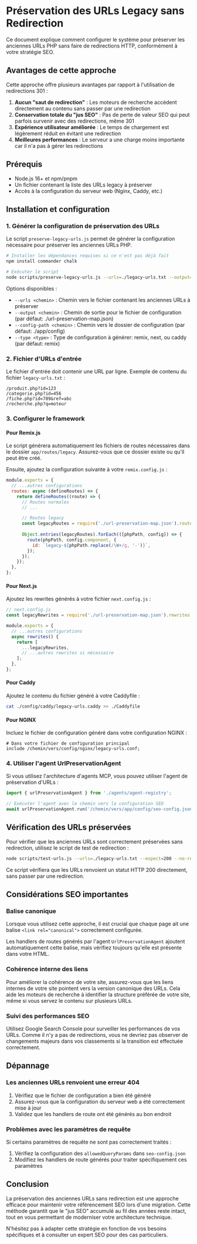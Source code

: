# Préservation des URLs Legacy sans Redirection

Ce document explique comment configurer le système pour préserver les anciennes URLs PHP sans faire de redirections HTTP, conformément à votre stratégie SEO.

## Avantages de cette approche

Cette approche offre plusieurs avantages par rapport à l'utilisation de redirections 301 :

1. **Aucun "saut de redirection"** : Les moteurs de recherche accèdent directement au contenu sans passer par une redirection
2. **Conservation totale du "jus SEO"** : Pas de perte de valeur SEO qui peut parfois survenir avec des redirections, même 301
3. **Expérience utilisateur améliorée** : Le temps de chargement est légèrement réduit en évitant une redirection
4. **Meilleures performances** : Le serveur a une charge moins importante car il n'a pas à gérer les redirections

## Prérequis

- Node.js 16+ et npm/pnpm
- Un fichier contenant la liste des URLs legacy à préserver
- Accès à la configuration du serveur web (Nginx, Caddy, etc.)

## Installation et configuration

### 1. Générer la configuration de préservation des URLs

Le script `preserve-legacy-urls.js` permet de générer la configuration nécessaire pour préserver les anciennes URLs PHP.

```bash
# Installer les dépendances requises si ce n'est pas déjà fait
npm install commander chalk

# Exécuter le script
node scripts/preserve-legacy-urls.js --urls=./legacy-urls.txt --output=./url-preservation-map.json
```

Options disponibles :
- `--urls <chemin>` : Chemin vers le fichier contenant les anciennes URLs à préserver
- `--output <chemin>` : Chemin de sortie pour le fichier de configuration (par défaut: ./url-preservation-map.json)
- `--config-path <chemin>` : Chemin vers le dossier de configuration (par défaut: ./app/config)
- `--type <type>` : Type de configuration à générer: remix, next, ou caddy (par défaut: remix)

### 2. Fichier d'URLs d'entrée

Le fichier d'entrée doit contenir une URL par ligne.
Exemple de contenu du fichier `legacy-urls.txt` :

```
/produit.php?id=123
/categorie.php?id=456
/fiche.php?id=789&ref=abc
/recherche.php?q=moteur
```

### 3. Configurer le framework

#### Pour Remix.js

Le script générera automatiquement les fichiers de routes nécessaires dans le dossier `app/routes/legacy`. Assurez-vous que ce dossier existe ou qu'il peut être créé.

Ensuite, ajoutez la configuration suivante à votre `remix.config.js` :

```js
module.exports = {
  // ...autres configurations
  routes: async (defineRoutes) => {
    return defineRoutes((route) => {
      // Routes normales
      // ...

      // Routes legacy
      const legacyRoutes = require('./url-preservation-map.json').routes;
      
      Object.entries(legacyRoutes).forEach(([phpPath, config]) => {
        route(phpPath, config.component, {
          id: `legacy-${phpPath.replace(/\W+/g, '-')}`,
        });
      });
    });
  },
};
```

#### Pour Next.js

Ajoutez les rewrites générés à votre fichier `next.config.js` :

```js
// next.config.js
const legacyRewrites = require('./url-preservation-map.json').rewrites;

module.exports = {
  // ...autres configurations
  async rewrites() {
    return [
      ...legacyRewrites,
      // ...autres rewrites si nécessaire
    ];
  },
};
```

#### Pour Caddy

Ajoutez le contenu du fichier généré à votre Caddyfile :

```bash
cat ./config/caddy/legacy-urls.caddy >> ./Caddyfile
```

#### Pour NGINX

Incluez le fichier de configuration généré dans votre configuration NGINX :

```nginx
# Dans votre fichier de configuration principal
include /chemin/vers/config/nginx/legacy-urls.conf;
```

### 4. Utiliser l'agent UrlPreservationAgent

Si vous utilisez l'architecture d'agents MCP, vous pouvez utiliser l'agent de préservation d'URLs :

```typescript
import { urlPreservationAgent } from './agents/agent-registry';

// Exécuter l'agent avec le chemin vers la configuration SEO
await urlPreservationAgent.run('/chemin/vers/app/config/seo-config.json');
```

## Vérification des URLs préservées

Pour vérifier que les anciennes URLs sont correctement préservées sans redirection, utilisez le script de test de redirection :

```bash
node scripts/test-urls.js --urls=./legacy-urls.txt --expect=200 --no-redirect
```

Ce script vérifiera que les URLs renvoient un statut HTTP 200 directement, sans passer par une redirection.

## Considérations SEO importantes

### Balise canonique

Lorsque vous utilisez cette approche, il est crucial que chaque page ait une balise `<link rel="canonical">` correctement configurée. 

Les handlers de routes générés par l'agent `UrlPreservationAgent` ajoutent automatiquement cette balise, mais vérifiez toujours qu'elle est présente dans votre HTML.

### Cohérence interne des liens

Pour améliorer la cohérence de votre site, assurez-vous que les liens internes de votre site pointent vers la version canonique des URLs. Cela aide les moteurs de recherche à identifier la structure préférée de votre site, même si vous servez le contenu sur plusieurs URLs.

### Suivi des performances SEO

Utilisez Google Search Console pour surveiller les performances de vos URLs. Comme il n'y a pas de redirections, vous ne devriez pas observer de changements majeurs dans vos classements si la transition est effectuée correctement.

## Dépannage

### Les anciennes URLs renvoient une erreur 404

1. Vérifiez que le fichier de configuration a bien été généré
2. Assurez-vous que la configuration du serveur web a été correctement mise à jour
3. Validez que les handlers de route ont été générés au bon endroit

### Problèmes avec les paramètres de requête

Si certains paramètres de requête ne sont pas correctement traités :

1. Vérifiez la configuration des `allowedQueryParams` dans `seo-config.json`
2. Modifiez les handlers de route générés pour traiter spécifiquement ces paramètres

## Conclusion

La préservation des anciennes URLs sans redirection est une approche efficace pour maintenir votre référencement SEO lors d'une migration. Cette méthode garantit que le "jus SEO" accumulé au fil des années reste intact, tout en vous permettant de moderniser votre architecture technique.

N'hésitez pas à adapter cette stratégie en fonction de vos besoins spécifiques et à consulter un expert SEO pour des cas particuliers.